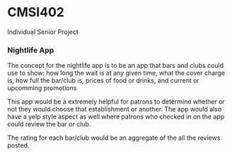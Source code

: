 # CMSI402
Individual Senior Project

### Nightlife App

The concept for the nightlife app is to be an app that bars and clubs could use to show: 
how long the wait is at any given time,
what the cover charge is,
how full the bar/club is,
prices of food or drinks,
and current or upcomming promotions

This app would be a extremely helpful for patrons to determine whether or not they would choose that establishment or another. The app would also have a yelp style aspect as well where patrons who checked in on the app could review the bar or club.

The rating for each bar/club would be an aggregate of the all the reviews posted.
